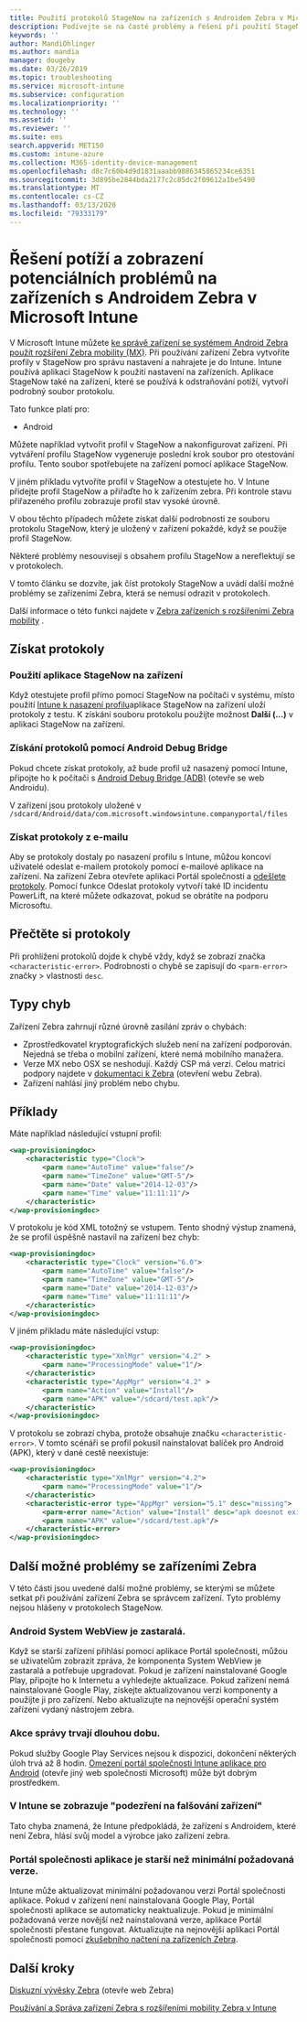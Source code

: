 ```yaml
---
title: Použití protokolů StageNow na zařízeních s Androidem Zebra v Microsoft Intune – Azure | Microsoft Docs
description: Podívejte se na časté problémy a řešení při použití StageNow na zařízeních s Androidem s Microsoft Intune. Dozvíte se taky, jak získat protokoly, a podívejte se na příklady, jak číst protokoly pro úspěch nebo chyby.
keywords: ''
author: MandiOhlinger
ms.author: mandia
manager: dougeby
ms.date: 03/26/2019
ms.topic: troubleshooting
ms.service: microsoft-intune
ms.subservice: configuration
ms.localizationpriority: ''
ms.technology: ''
ms.assetid: ''
ms.reviewer: ''
ms.suite: ems
search.appverid: MET150
ms.custom: intune-azure
ms.collection: M365-identity-device-management
ms.openlocfilehash: d8c7c60b4d9d1831aaabb9886345865234ce6351
ms.sourcegitcommit: 3d895be2844bda2177c2c85dc2f09612a1be5490
ms.translationtype: MT
ms.contentlocale: cs-CZ
ms.lasthandoff: 03/13/2020
ms.locfileid: "79333179"
---
```

# <a name="troubleshoot-and-see-potential-issues-on-android-zebra-devices-in-microsoft-intune"></a>Řešení potíží a zobrazení potenciálních problémů na zařízeních s Androidem Zebra v Microsoft Intune



V Microsoft Intune můžete [ke správě zařízení se systémem Android Zebra použít rozšíření Zebra mobility (MX)](android-zebra-mx-overview.md). Při používání zařízení Zebra vytvoříte profily v StageNow pro správu nastavení a nahrajete je do Intune. Intune používá aplikaci StageNow k použití nastavení na zařízeních. Aplikace StageNow také na zařízení, které se používá k odstraňování potíží, vytvoří podrobný soubor protokolu.

Tato funkce platí pro:

- Android

Můžete například vytvořit profil v StageNow a nakonfigurovat zařízení. Při vytváření profilu StageNow vygeneruje poslední krok soubor pro otestování profilu. Tento soubor spotřebujete na zařízení pomocí aplikace StageNow.

V jiném příkladu vytvoříte profil v StageNow a otestujete ho. V Intune přidejte profil StageNow a přiřaďte ho k zařízením zebra. Při kontrole stavu přiřazeného profilu zobrazuje profil stav vysoké úrovně.

V obou těchto případech můžete získat další podrobnosti ze souboru protokolu StageNow, který je uložený v zařízení pokaždé, když se použije profil StageNow.

Některé problémy nesouvisejí s obsahem profilu StageNow a nereflektují se v protokolech.

V tomto článku se dozvíte, jak číst protokoly StageNow a uvádí další možné problémy se zařízeními Zebra, která se nemusí odrazit v protokolech.

Další informace o této funkci najdete v [Zebra zařízeních s rozšířeními Zebra mobility](android-zebra-mx-overview.md) .

## <a name="get-the-logs"></a>Získat protokoly

### <a name="use-the-stagenow-app-on-the-device"></a>Použití aplikace StageNow na zařízení
Když otestujete profil přímo pomocí StageNow na počítači v systému, místo použití [Intune k nasazení profilu](android-zebra-mx-overview.md#step-4-create-a-device-management-profile-in-stagenow)aplikace StageNow na zařízení uloží protokoly z testu. K získání souboru protokolu použijte možnost **Další (...)** v aplikaci StageNow na zařízení.

### <a name="get-logs-using-android-debug-bridge"></a>Získání protokolů pomocí Android Debug Bridge
Pokud chcete získat protokoly, až bude profil už nasazený pomocí Intune, připojte ho k počítači s [Android Debug Bridge (ADB)](https://developer.android.com/studio/command-line/adb) (otevře se web Androidu).

V zařízení jsou protokoly uložené v `/sdcard/Android/data/com.microsoft.windowsintune.companyportal/files`

### <a name="get-logs-from-email"></a>Získat protokoly z e-mailu
Aby se protokoly dostaly po nasazení profilu s Intune, můžou koncoví uživatelé odeslat e-mailem protokoly pomocí e-mailové aplikace na zařízení. Na zařízení Zebra otevřete aplikaci Portál společnosti a [odešlete protokoly](https://docs.microsoft.com/user-help/send-logs-to-your-it-admin-by-email-android). Pomocí funkce Odeslat protokoly vytvoří také ID incidentu PowerLift, na které můžete odkazovat, pokud se obrátíte na podporu Microsoftu.

## <a name="read-the-logs"></a>Přečtěte si protokoly

Při prohlížení protokolů dojde k chybě vždy, když se zobrazí značka `<characteristic-error>`. Podrobnosti o chybě se zapisují do `<parm-error>` značky > vlastnosti `desc`.

## <a name="error-types"></a>Typy chyb

Zařízení Zebra zahrnují různé úrovně zasílání zpráv o chybách:

- Zprostředkovatel kryptografických služeb není na zařízení podporován. Nejedná se třeba o mobilní zařízení, které nemá mobilního manažera.
- Verze MX nebo OSX se neshodují. Každý CSP má verzi. Celou matrici podpory najdete v [dokumentaci k Zebra](http://techdocs.zebra.com/mx/) (otevření webu Zebra).
- Zařízení nahlásí jiný problém nebo chybu.

## <a name="examples"></a>Příklady

Máte například následující vstupní profil:

```xml
<wap-provisioningdoc>
    <characteristic type="Clock">
        <parm name="AutoTime" value="false"/>
        <parm name="TimeZone" value="GMT-5"/>
        <parm name="Date" value="2014-12-03"/>
        <parm name="Time" value="11:11:11"/>
    </characteristic>
</wap-provisioningdoc>
```

V protokolu je kód XML totožný se vstupem. Tento shodný výstup znamená, že se profil úspěšně nastavil na zařízení bez chyb:

```xml
<wap-provisioningdoc>
    <characteristic type="Clock" version="6.0">
        <parm name="AutoTime" value="false"/>
        <parm name="TimeZone" value="GMT-5"/>
        <parm name="Date" value="2014-12-03"/>
        <parm name="Time" value="11:11:11"/>
    </characteristic>
</wap-provisioningdoc>
```

V jiném příkladu máte následující vstup:

```xml
<wap-provisioningdoc>
    <characteristic type="XmlMgr" version="4.2" >
        <parm name="ProcessingMode" value="1"/>
    </characteristic>
    <characteristic type="AppMgr" version="4.2" >
        <parm name="Action" value="Install"/>
        <parm name="APK" value="/sdcard/test.apk"/>
    </characteristic>
</wap-provisioningdoc>
```

V protokolu se zobrazí chyba, protože obsahuje značku `<characteristic-error>`. V tomto scénáři se profil pokusil nainstalovat balíček pro Android (APK), který v dané cestě neexistuje:

```xml
<wap-provisioningdoc>
    <characteristic type="XmlMgr" version="4.2">
        <parm name="ProcessingMode" value="1"/>
    </characteristic>
    <characteristic-error type="AppMgr" version="5.1" desc="missing">
        <parm-error name="Action" value="Install" desc="apk doesnot exist in the path"/>
        <parm name="APK" value="/sdcard/test.apk"/>
    </characteristic-error>
</wap-provisioningdoc>
```

## <a name="other-potential-issues-with-zebra-devices"></a>Další možné problémy se zařízeními Zebra

V této části jsou uvedené další možné problémy, se kterými se můžete setkat při používání zařízení Zebra se správcem zařízení. Tyto problémy nejsou hlášeny v protokolech StageNow.

### <a name="android-system-webview-is-out-of-date"></a>Android System WebView je zastaralá.

Když se starší zařízení přihlásí pomocí aplikace Portál společnosti, můžou se uživatelům zobrazit zpráva, že komponenta System WebView je zastaralá a potřebuje upgradovat. Pokud je zařízení nainstalované Google Play, připojte ho k Internetu a vyhledejte aktualizace. Pokud zařízení nemá nainstalované Google Play, získejte aktualizovanou verzi komponenty a použijte ji pro zařízení. Nebo aktualizujte na nejnovější operační systém zařízení vydaný nástrojem zebra.

### <a name="management-actions-take-a-long-time"></a>Akce správy trvají dlouhou dobu.

Pokud služby Google Play Services nejsou k dispozici, dokončení některých úloh trvá až 8 hodin. [Omezení portál společnosti Intune aplikace pro Android](https://support.microsoft.com/help/3211588/limitations-of-intune-company-portal-app-for-android-in-china) (otevře jiný web společnosti Microsoft) může být dobrým prostředkem.

### <a name="device-spoofing-suspected-shows-in-intune"></a>V Intune se zobrazuje "podezření na falšování zařízení"

Tato chyba znamená, že Intune předpokládá, že zařízení s Androidem, které není Zebra, hlásí svůj model a výrobce jako zařízení zebra.

### <a name="company-portal-app-is-older-than-minimum-required-version"></a>Portál společnosti aplikace je starší než minimální požadovaná verze.

Intune může aktualizovat minimální požadovanou verzi Portál společnosti aplikace. Pokud v zařízení není nainstalovaná Google Play, Portál společnosti aplikace se automaticky neaktualizuje. Pokud je minimální požadovaná verze novější než nainstalovaná verze, aplikace Portál společnosti přestane fungovat. Aktualizujte na nejnovější aplikaci Portál společnosti pomocí [zkušebního načtení na zařízeních Zebra](android-zebra-mx-overview.md#sideload-the-company-portal-app).

## <a name="next-steps"></a>Další kroky

[Diskuzní vývěsky Zebra](https://developer.zebra.com/community/home/discussions) (otevře web Zebra)

[Používání a Správa zařízení Zebra s rozšířeními mobility Zebra v Intune](android-zebra-mx-overview.md)
